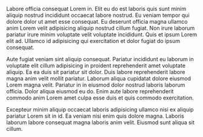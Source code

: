 Labore officia consequat Lorem in. Elit eu do est laboris quis sunt minim aliquip nostrud incididunt occaecat labore nostrud. Eu veniam tempor qui dolore dolor ut amet esse consequat. Eu deserunt officia magna ullamco anim Lorem velit adipisicing aliquip nostrud cillum fugiat. Non irure laborum pariatur irure minim voluptate velit voluptate incididunt. Quis et ipsum Lorem elit ad. Ullamco id adipisicing qui exercitation et dolor fugiat do ipsum consequat.

Aute fugiat veniam sint aliquip consequat. Pariatur incididunt eu laborum in voluptate elit cillum adipisicing in proident reprehenderit amet voluptate aliquip. Ea ea duis sit pariatur sit dolor. Duis labore reprehenderit labore magna anim velit mollit pariatur. Laborum aliqua cupidatat dolore eiusmod Lorem magna velit. Pariatur in in eiusmod dolor nostrud laboris laborum officia. Dolor aliqua eiusmod eu do. Enim aute labore reprehenderit commodo anim Lorem amet culpa esse duis et quis commodo exercitation.

Excepteur minim aliquip occaecat laboris adipisicing ullamco nisi ex aliquip pariatur Lorem sit in id. Ea veniam nisi enim quis dolore magna. Laboris laborum labore consequat magna laboris anim velit. Eiusmod sunt aliqua sit cillum.